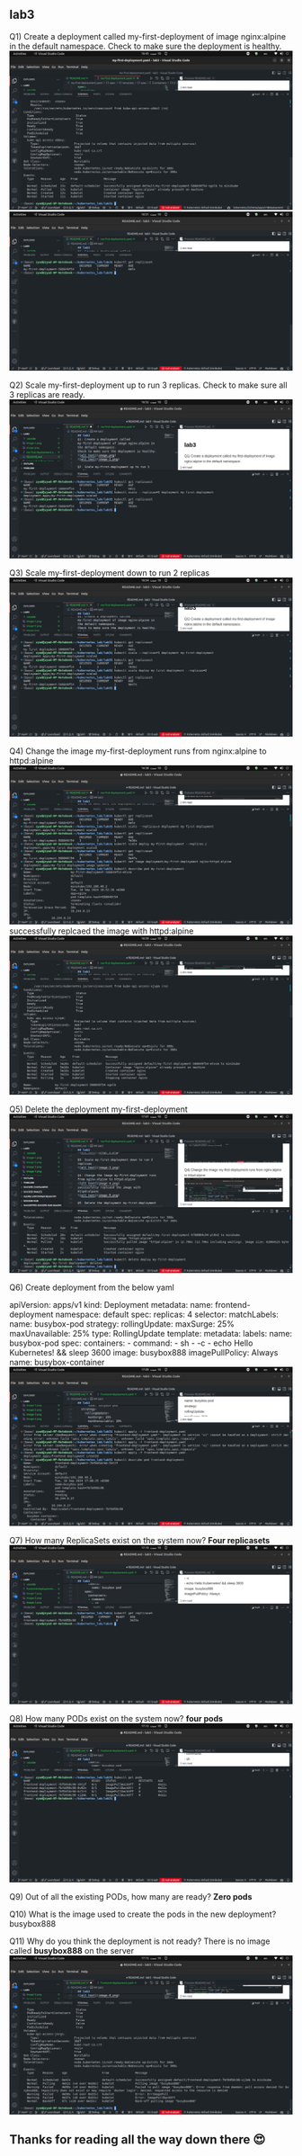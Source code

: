 ## lab3
Q1) Create a deployment called my-first-deployment of image nginx:alpine in the default namespace.
Check to make sure the deployment is healthy.
![alt text](image.png)
![alt text](image-1.png)

Q2) Scale my-first-deployment up to run 3 replicas.
Check to make sure all 3 replicas are ready.
![alt text](image-2.png)

Q3) Scale my-first-deployment down to run 2 replicas
![alt text](image-3.png)

Q4) Change the image my-first-deployment runs from nginx:alpine to httpd:alpine
![alt text](image-4.png)
successfully replcaed the image with httpd:alpine
![alt text](image-5.png)

Q5) Delete the deployment my-first-deployment
![alt text](image-6.png)

Q6) Create deployment from the below yaml

apiVersion: apps/v1
kind: Deployment
metadata:
  name: frontend-deployment
  namespace: default
spec:
  replicas: 4
  selector:
    matchLabels:
      name: busybox-pod
  strategy:
    rollingUpdate:
      maxSurge: 25%
      maxUnavailable: 25%
    type: RollingUpdate
  template:
    metadata:
      labels:
        name: busybox-pod
    spec:
      containers:
      - command:
        - sh
        - -c
        - echo Hello Kubernetes! && sleep 3600
        image: busybox888
        imagePullPolicy: Always
        name: busybox-container
![alt text](image-7.png)

Q7) How many ReplicaSets exist on the system now?
**Four replicasets**
![alt text](image-8.png)

Q8) How many PODs exist on the system now?
**four pods**
![alt text](image-9.png)

Q9) Out of all the existing PODs, how many are ready?
**Zero pods**

Q10) What is the image used to create the pods in the new deployment?
busybox888

Q11) Why do you think the deployment is not ready?
There is no image called **busybox888** on the server
![alt text](image-10.png)

## Thanks for reading all the way down there 😍
